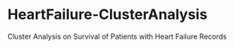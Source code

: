 # HeartFailure-ClusterAnalysis
 Cluster Analysis on Survival of Patients with Heart Failure Records
